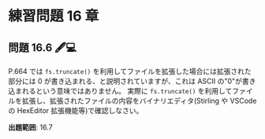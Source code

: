 # 練習問題 16 章

## 問題 16.6 🖋️💻

P.664 では `fs.truncate()` を利用してファイルを拡張した場合には拡張された部分には 0 が書き込まれる、と説明されていますが、これは ASCII の"0"が書き込まれるという意味ではありません。
実際に `fs.truncate()` を利用してファイルを拡張し、拡張されたファイルの内容をバイナリエディタ(Stirling や VSCode の HexEditor 拡張機能等)で確認しなさい。

**出題範囲**: 16.7
